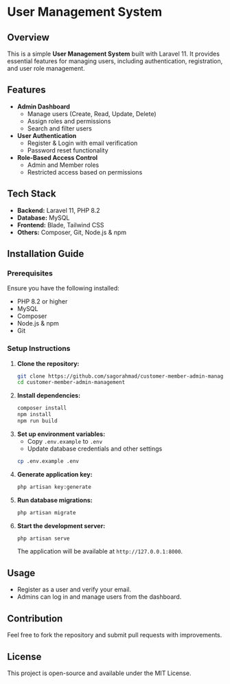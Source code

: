 # User Management System

## Overview
This is a simple **User Management System** built with Laravel 11. It provides essential features for managing users, including authentication, registration, and user role management.

## Features
- **Admin Dashboard**
  - Manage users (Create, Read, Update, Delete)
  - Assign roles and permissions
  - Search and filter users
- **User Authentication**
  - Register & Login with email verification
  - Password reset functionality
- **Role-Based Access Control**
  - Admin and Member roles
  - Restricted access based on permissions

## Tech Stack
- **Backend:** Laravel 11, PHP 8.2
- **Database:** MySQL
- **Frontend:** Blade, Tailwind CSS
- **Others:** Composer, Git, Node.js & npm

## Installation Guide

### Prerequisites
Ensure you have the following installed:
- PHP 8.2 or higher
- MySQL
- Composer
- Node.js & npm
- Git

### Setup Instructions
1. **Clone the repository:**
   ```bash
   git clone https://github.com/sagorahmad/customer-member-admin-management.git
   cd customer-member-admin-management
   ```
2. **Install dependencies:**
   ```bash
   composer install
   npm install
   npm run build
   ```
3. **Set up environment variables:**
   - Copy `.env.example` to `.env`
   - Update database credentials and other settings
   ```bash
   cp .env.example .env
   ```
4. **Generate application key:**
   ```bash
   php artisan key:generate
   ```
5. **Run database migrations:**
   ```bash
   php artisan migrate
   ```
6. **Start the development server:**
   ```bash
   php artisan serve
   ```
   The application will be available at `http://127.0.0.1:8000`.

## Usage
- Register as a user and verify your email.
- Admins can log in and manage users from the dashboard.

## Contribution
Feel free to fork the repository and submit pull requests with improvements.

## License
This project is open-source and available under the MIT License.

